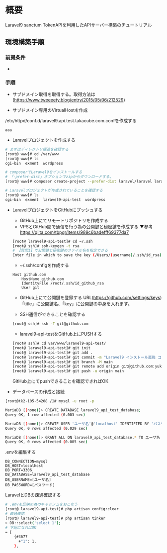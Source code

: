 # 概要
Laravel9 sanctum TokenAPIを利用したAPIサーバー構築のチュートリアル

## 環境構築手順

### 前提条件
- 

### 手順
- サブドメイン取得を取得する。取得方法は(https://www.tweeeety.blog/entry/2015/05/06/212529)

- サブドメイン専用のVirtualHostを作成

/etc/httpd/conf.d/laravel9.api.test.takacube.com.confを作成する
```
aaa
```

- Laravelプロジェクトを作成する
```sh
# まずはディレクトリ構造を確認する
[root@ www]# cd /var/www
[root@ www]# ls
cgi-bin  exment  wordpress

# composerでLaravel9をインストールする
# 「-prefer-dist」オプションでzipからダウンロードする。
[root@ www]# composer create-project --prefer-dist laravel/laravel laravel9-api-test "9.*"

# Laravelプロジェクトが作成されていることを確認する
[root@ www]# ls
cgi-bin  exment  laravel9-api-test  wordpress
```

- LaravelプロジェクトをGitHubにプッシュする
    - GitHub上にてリモートリポジトリを作成する
    - VPSとGitHub間で通信を行う為の公開鍵と秘密鍵を作成する
    ▼参考
    https://qiita.com/tbpgr/items/989c6badefff69377da7
    ```sh
    [root@ laravel9-api-test]# cd ~/.ssh
    [root@ ssh]# ssh-keygen -t rsa
    # 【質問1】で公開鍵と秘密鍵のファイル名を指定できる
    Enter file in which to save the key (/Users/(username)/.ssh/id_rsa):id_github_rsa
    ```
    - ~/.ssh/configを作成する
    ```
    Host github.com
        HostName github.com
        IdentityFile /root/.ssh/id_github_rsa
        User git
    ```
    - GitHub上にて公開鍵を登録する
    URL(https://github.com/settings/keys) 「title」に公開鍵名、「key」に公開鍵の中身を入れます。

    - SSH通信ができることを確認する
    ```sh
    [root@ ssh]# ssh -T git@github.com
    ```

    - laravel9-api-testをGitHub上にPUSHする
    ```sh
    [root@ ssh]# cd var/www/laravel9-api-test/
    [root@ laravel9-api-test]# git init
    [root@ laravel9-api-test]# git add .
    [root@ laravel9-api-test]# git commit -m "Laravel9 インストール直後 コミット"
    [root@ laravel9-api-test]# git branch -M main
    [root@ laravel9-api-test]# git remote add origin git@github.com:yukiotakakura/laravel9-api-test.git
    [root@ laravel9-api-test]# git push -u origin main
    ```
    GitHub上にてpushできることを確認できればOK

- データベースの作成と接続

```sh
[root@tk2-105-54208 /]# mysql -u root -p

MariaDB [(none)]> CREATE DATABASE laravel9_api_test_database;
Query OK, 1 row affected (0.003 sec)

MariaDB [(none)]> CREATE USER 'ユーザ名'@'localhost' IDENTIFIED BY 'パスワード';
Query OK, 0 rows affected (0.029 sec)

MariaDB [(none)]> GRANT ALL ON laravel9_api_test_database.* TO ユーザ名 identified by 'パスワード';
Query OK, 0 rows affected (0.005 sec)
```

.envを編集する

```
DB_CONNECTION=mysql
DB_HOST=localhost
DB_PORT=3306
DB_DATABASE=laravel9_api_test_database
DB_USERNAME=[ユーザ名]
DB_PASSWORD=[パスワード]
```

LaravelとDBの疎通確認する
```sh
# .envを反映の為のキャッシュをおこなう
[root@ laravel9-api-test]# php artisan config:clear
# 疎通確認
[root@ laravel9-api-test]# php artisan tinker
> DB::select('select 1');
# 下記になればOK
= [
    {#3677
      +"1": 1,
    },
  
```